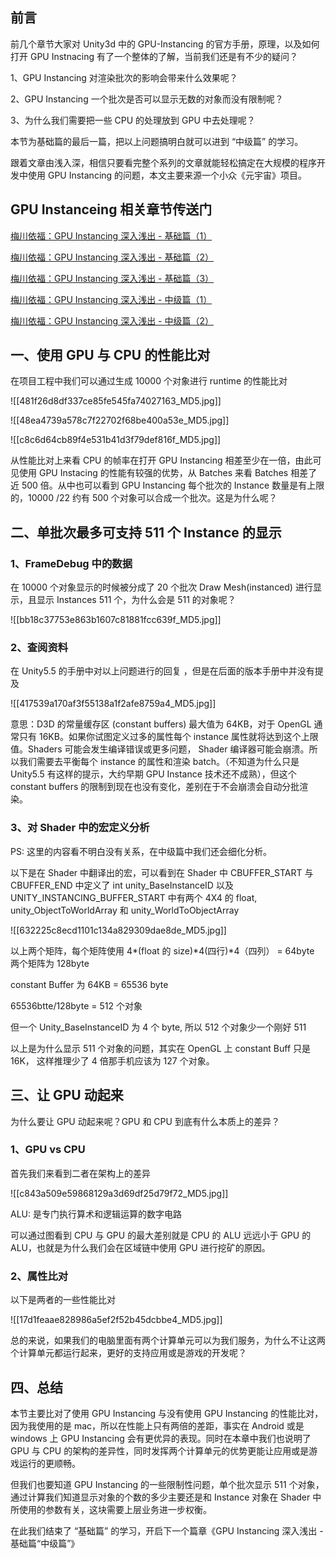## 前言

前几个章节大家对 Unity3d 中的 GPU-Instancing 的官方手册，原理，以及如何打开 GPU Instnacing 有了一个整体的了解，当前我们还是有不少的疑问？

1、GPU Instancing 对渲染批次的影响会带来什么效果呢？

2、GPU Instancing 一个批次是否可以显示无数的对象而没有限制呢？

3、为什么我们需要把一些 CPU 的处理放到 GPU 中去处理呢？

本节为基础篇的最后一篇，把以上问题搞明白就可以进到 “中级篇” 的学习。

跟着文章由浅入深，相信只要看完整个系列的文章就能轻松搞定在大规模的程序开发中使用 GPU Instancing 的问题，本文主要来源一个小众《元宇宙》项目。

## GPU Instanceing 相关章节传送门

[梅川依福：GPU Instancing 深入浅出 - 基础篇（1）](https://zhuanlan.zhihu.com/p/523702434)

[梅川依福：GPU Instancing 深入浅出 - 基础篇（2）](https://zhuanlan.zhihu.com/p/523765931)

[梅川依福：GPU Instancing 深入浅出 - 基础篇（3）](https://zhuanlan.zhihu.com/p/523924945)

[梅川依福：GPU Instancing 深入浅出 - 中级篇（1）](https://zhuanlan.zhihu.com/p/524195324)

[梅川依福：GPU Instancing 深入浅出 - 中级篇（2）](https://zhuanlan.zhihu.com/p/524285662)  

## 一、使用 GPU 与 CPU 的性能比对

在项目工程中我们可以通过生成 10000 个对象进行 runtime 的性能比对

![[481f26d8df337ce85fe545fa74027163_MD5.jpg]]

![[48ea4739a578c7f22702f68be400a53e_MD5.jpg]]

![[c8c6d64cb89f4e531b41d3f79def816f_MD5.jpg]]

从性能比对上来看 CPU 的帧率在打开 GPU Instancing 相差至少在一倍，由此可见使用 GPU Instacing 的性能有较强的优势，从 Batches 来看 Batches 相差了近 500 倍。从中也可以看到 GPU Instancing 每个批次的 Instance 数量是有上限的，10000 /22 约有 500 个对象可以合成一个批次。这是为什么呢？

## 二、单批次最多可支持 511 个 Instance 的显示

### 1、FrameDebug 中的数据

在 10000 个对象显示的时候被分成了 20 个批次 Draw Mesh(instanced) 进行显示，且显示 Instances 511 个，为什么会是 511 的对象呢？

![[bb18c37753e863b1607c81881fcc639f_MD5.jpg]]

### 2、查阅资料

在 Unity5.5 的手册中对以上问题进行的回复 ，但是在后面的版本手册中并没有提及

![[417539a170af3f55138a1f2afe8759a4_MD5.jpg]]

意思：D3D 的常量缓存区 (constant buffers) 最大值为 64KB，对于 OpenGL 通常只有 16KB。如果你试图定义过多的属性每个 instance 属性就将达到这个上限值。Shaders 可能会发生编译错误或更多问题， Shader 编译器可能会崩溃。所以我们需要去平衡每个 instance 的属性和渲染 batch。（不知道为什么只是 Unity5.5 有这样的提示，大约早期 GPU Instance 技术还不成熟），但这个 constant buffers 的限制到现在也没有变化，差别在于不会崩溃会自动分批渲染。

### 3、对 Shader 中的宏定义分析

PS: 这里的内容看不明白没有关系，在中级篇中我们还会细化分析。

以下是在 Shader 中翻译出的宏，可以看到在 Shader 中 CBUFFER_START 与 CBUFFER_END 中定义了 int unity_BaseInstanceID 以及 UNITY_INSTANCING_BUFFER_START 中有两个 4X4 的 float, unity_ObjectToWorldArray 和 unity_WorldToObjectArray

![[632225c8ecd1101c134a829309dae8de_MD5.jpg]]

以上两个矩阵，每个矩阵使用 4*(float 的 size)*4(四行)*4（四列） = 64byte 两个矩阵为 128byte

constant Buffer 为 64KB = 65536 byte

65536btte/128byte = 512 个对象

但一个 Unity_BaseInstanceID 为 4 个 byte, 所以 512 个对象少一个刚好 511

以上是为什么显示 511 个对象的问题，其实在 OpenGL 上 constant Buff 只是 16K， 这样推理少了 4 倍那手机应该为 127 个对象。

## 三、让 GPU 动起来

为什么要让 GPU 动起来呢？GPU 和 CPU 到底有什么本质上的差异？

### 1、GPU vs CPU

首先我们来看到二者在架构上的差异  

![[c843a509e59868129a3d69df25d79f72_MD5.jpg]]

ALU: 是专门执行算术和逻辑运算的数字电路

可以通过图看到 CPU 与 GPU 的最大差别就是 CPU 的 ALU 远远小于 GPU 的 ALU，也就是为什么我们会在区域链中使用 GPU 进行挖矿的原因。

### 2、属性比对

以下是两者的一些性能比对

![[17d1feaae828986a5ef2f52b45dcbbe4_MD5.jpg]]

总的来说，如果我们的电脑里面有两个计算单元可以为我们服务，为什么不让这两个计算单元都运行起来，更好的支持应用或是游戏的开发呢？  

## 四、总结

本节主要比对了使用 GPU Instancing 与没有使用 GPU Instancing 的性能比对，因为我使用的是 mac，所以在性能上只有两倍的差距，事实在 Android 或是 windows 上 GPU Instancing 会有更优异的表现。同时在本章中我们也说明了 GPU 与 CPU 的架构的差异性，同时发挥两个计算单元的优势更能让应用或是游戏运行的更顺畅。

但我们也要知道 GPU Instancing 的一些限制性问题，单个批次显示 511 个对象，通过计算我们知道显示对象的个数的多少主要还是和 Instance 对象在 Shader 中所使用的参数有关，这块需要上层业务进一步权衡。

在此我们结束了 “基础篇” 的学习，开启下一个篇章《GPU Instancing 深入浅出 - 基础篇“中级篇”》